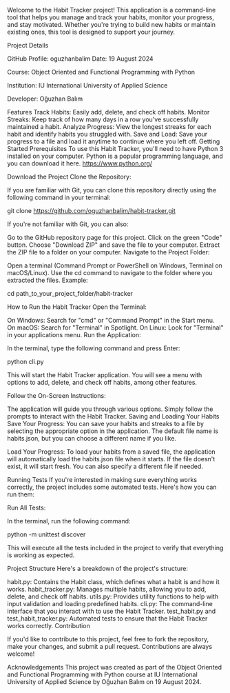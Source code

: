 Welcome to the Habit Tracker project! This application is a command-line tool that helps you manage and track your habits, monitor your progress, and stay motivated. Whether you're trying to build new habits or maintain existing ones, this tool is designed to support your journey.

Project Details

GitHub Profile: oguzhanbalim
Date: 19 August 2024

Course: Object Oriented and Functional Programming with Python

Institution: IU International University of Applied Science

Developer: Oğuzhan Balım

Features
Track Habits: Easily add, delete, and check off habits.
Monitor Streaks: Keep track of how many days in a row you've successfully maintained a habit.
Analyze Progress: View the longest streaks for each habit and identify habits you struggled with.
Save and Load: Save your progress to a file and load it anytime to continue where you left off.
Getting Started
Prerequisites
To use this Habit Tracker, you'll need to have Python 3 installed on your computer. Python is a popular programming language, and you can download it here. https://www.python.org/

Download the Project
Clone the Repository:

If you are familiar with Git, you can clone this repository directly using the following command in your terminal:


git clone https://github.com/oguzhanbalim/habit-tracker.git

If you're not familiar with Git, you can also:

Go to the GitHub repository page for this project.
Click on the green "Code" button.
Choose "Download ZIP" and save the file to your computer.
Extract the ZIP file to a folder on your computer.
Navigate to the Project Folder:

Open a terminal (Command Prompt or PowerShell on Windows, Terminal on macOS/Linux).
Use the cd command to navigate to the folder where you extracted the files.
Example:


cd path_to_your_project_folder/habit-tracker

How to Run the Habit Tracker
Open the Terminal:

On Windows: Search for "cmd" or "Command Prompt" in the Start menu.
On macOS: Search for "Terminal" in Spotlight.
On Linux: Look for "Terminal" in your applications menu.
Run the Application:

In the terminal, type the following command and press Enter:


python cli.py

This will start the Habit Tracker application. You will see a menu with options to add, delete, and check off habits, among other features.

Follow the On-Screen Instructions:

The application will guide you through various options. Simply follow the prompts to interact with the Habit Tracker.
Saving and Loading Your Habits
Save Your Progress: You can save your habits and streaks to a file by selecting the appropriate option in the application. The default file name is habits.json, but you can choose a different name if you like.

Load Your Progress: To load your habits from a saved file, the application will automatically load the habits.json file when it starts. If the file doesn't exist, it will start fresh. You can also specify a different file if needed.

Running Tests
If you're interested in making sure everything works correctly, the project includes some automated tests. Here's how you can run them:

Run All Tests:

In the terminal, run the following command:


python -m unittest discover

This will execute all the tests included in the project to verify that everything is working as expected.

Project Structure
Here's a breakdown of the project's structure:

habit.py: Contains the Habit class, which defines what a habit is and how it works.
habit_tracker.py: Manages multiple habits, allowing you to add, delete, and check off habits.
utils.py: Provides utility functions to help with input validation and loading predefined habits.
cli.py: The command-line interface that you interact with to use the Habit Tracker.
test_habit.py and test_habit_tracker.py: Automated tests to ensure that the Habit Tracker works correctly.
Contribution

If you'd like to contribute to this project, feel free to fork the repository, make your changes, and submit a pull request. Contributions are always welcome!

Acknowledgements
This project was created as part of the Object Oriented and Functional Programming with Python course at IU International University of Applied Science by Oğuzhan Balım on 19 August 2024.


